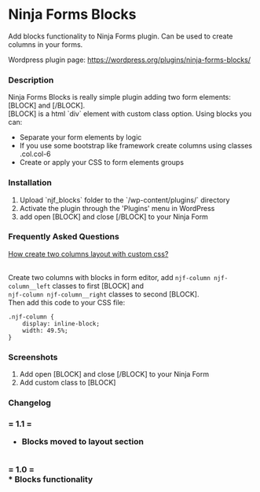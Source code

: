<h1>Ninja Forms Blocks</h1>

<p>Add blocks functionality to Ninja Forms plugin. Can be used to create columns in your forms.</p>

Wordpress plugin page: https://wordpress.org/plugins/ninja-forms-blocks/<br>

<h3>Description</h3>

<p>Ninja Forms Blocks is really simple plugin adding two form elements: [BLOCK] and [/BLOCK].<br>
[BLOCK] is a html `div` element with custom class option. Using blocks you can:</p>

<p>
<ul>
	<li>Separate your form elements by logic</li>
	<li>If you use some bootstrap like framework create columns using classes .col.col-6</li>
	<li>Create or apply your CSS to form elements groups</li>
</ul>
</p>

<h3>Installation</h3>

<p><ol>
	<li>Upload `njf_blocks` folder to the `/wp-content/plugins/` directory</li>
	<li>Activate the plugin through the 'Plugins' menu in WordPress</li>
	<li>add open [BLOCK] and close [/BLOCK] to your Ninja Form</li>
</ol></p>

<h3>Frequently Asked Questions</h3>

<p>
<u>How create two columns layout with custom css?</u><br><br>

Create two columns with blocks in form editor, add `njf-column njf-column__left` classes to first [BLOCK] and<br>
`njf-column njf-column__right` classes to second [BLOCK].<br>
Then add this code to your CSS file:<br>
<pre><code>.njf-column {
	display: inline-block;
	width: 49.5%;
}</code></pre>
</p>

<h3>Screenshots</h3>

<p><ol>
	<li>Add open [BLOCK] and close [/BLOCK] to your Ninja Form</li>
	<li>Add custom class to [BLOCK]</li>
</ol></p>

<h3>Changelog<h3>

<strong>= 1.1 =</strong><br>
* Blocks moved to layout section<br>
<br>
<strong>= 1.0 =</strong><br>
* Blocks functionality<br>
